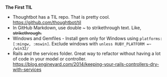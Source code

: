 **The First TIL**

* Thoughtbot has a TIL repo. That is pretty cool. https://github.com/thoughtbot/til
* In GitHub Markdown, use double ~ to strikethrough text. Like, ~~strikethrough.~~
* Windows and Gemfiles - Install gem only for Windows using `platforms: [:mingw, :mswin]`. Exclude windows with `unless RUBY_PLATFORM =~ /win32/`
* Rails and the services folder. Great way to refactor without having a lot of code in your model or controller. https://blog.engineyard.com/2014/keeping-your-rails-controllers-dry-with-services

